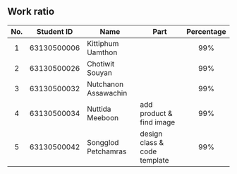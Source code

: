 ## Work ratio

|No.| Student ID    | Name                     | Part              | Percentage |
|:-:| :-----------: | ------------------------ | --------------- | :--------: |
| 1 | 63130500006   | Kittiphum Uamthon        |                   |    99%     |
| 2 | 63130500026   | Chotiwit Souyan          |                   |    99%     |
| 3 | 63130500032   | Nutchanon Assawachin     |                   |    99%     |
| 4 | 63130500034   | Nuttida Meeboon          | add product & find image |    99%     |
| 5 | 63130500042   | Songglod Petchamras      | design class & code template |    99%     |
